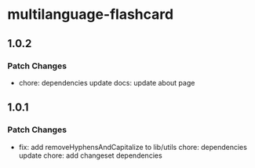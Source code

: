 # multilanguage-flashcard

## 1.0.2

### Patch Changes

- chore: dependencies update
  docs: update about page

## 1.0.1

### Patch Changes

- fix: add removeHyphensAndCapitalize to lib/utils
  chore: dependencies update
  chore: add changeset dependencies
